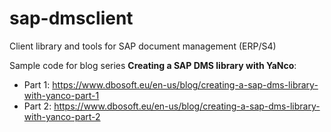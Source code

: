 # sap-dmsclient
Client library and tools for SAP document management (ERP/S4)

Sample code for blog series **Creating a SAP DMS library with YaNco**:

* Part 1: https://www.dbosoft.eu/en-us/blog/creating-a-sap-dms-library-with-yanco-part-1
* Part 2: https://www.dbosoft.eu/en-us/blog/creating-a-sap-dms-library-with-yanco-part-2
